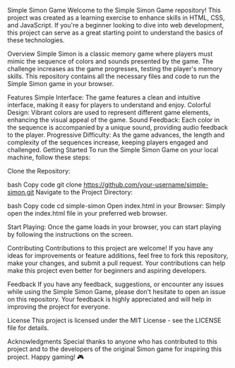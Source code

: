 Simple Simon Game
Welcome to the Simple Simon Game repository! This project was created as a learning exercise to enhance skills in HTML, CSS, and JavaScript. If you're a beginner looking to dive into web development, this project can serve as a great starting point to understand the basics of these technologies.

Overview
Simple Simon is a classic memory game where players must mimic the sequence of colors and sounds presented by the game. The challenge increases as the game progresses, testing the player's memory skills. This repository contains all the necessary files and code to run the Simple Simon game in your browser.

Features
Simple Interface: The game features a clean and intuitive interface, making it easy for players to understand and enjoy.
Colorful Design: Vibrant colors are used to represent different game elements, enhancing the visual appeal of the game.
Sound Feedback: Each color in the sequence is accompanied by a unique sound, providing audio feedback to the player.
Progressive Difficulty: As the game advances, the length and complexity of the sequences increase, keeping players engaged and challenged.
Getting Started
To run the Simple Simon Game on your local machine, follow these steps:

Clone the Repository:

bash
Copy code
git clone https://github.com/your-username/simple-simon.git
Navigate to the Project Directory:

bash
Copy code
cd simple-simon
Open index.html in your Browser:
Simply open the index.html file in your preferred web browser.

Start Playing:
Once the game loads in your browser, you can start playing by following the instructions on the screen.

Contributing
Contributions to this project are welcome! If you have any ideas for improvements or feature additions, feel free to fork this repository, make your changes, and submit a pull request. Your contributions can help make this project even better for beginners and aspiring developers.

Feedback
If you have any feedback, suggestions, or encounter any issues while using the Simple Simon Game, please don't hesitate to open an issue on this repository. Your feedback is highly appreciated and will help in improving the project for everyone.

License
This project is licensed under the MIT License - see the LICENSE file for details.

Acknowledgments
Special thanks to anyone who has contributed to this project and to the developers of the original Simon game for inspiring this project. Happy gaming! 🎮
